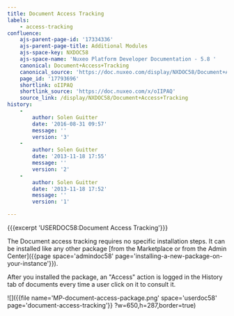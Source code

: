```yaml
---
title: Document Access Tracking
labels:
    - access-tracking
confluence:
    ajs-parent-page-id: '17334336'
    ajs-parent-page-title: Additional Modules
    ajs-space-key: NXDOC58
    ajs-space-name: 'Nuxeo Platform Developer Documentation - 5.8 '
    canonical: Document+Access+Tracking
    canonical_source: 'https://doc.nuxeo.com/display/NXDOC58/Document+Access+Tracking'
    page_id: '17793696'
    shortlink: oIIPAQ
    shortlink_source: 'https://doc.nuxeo.com/x/oIIPAQ'
    source_link: /display/NXDOC58/Document+Access+Tracking
history:
    - 
        author: Solen Guitter
        date: '2016-08-31 09:57'
        message: ''
        version: '3'
    - 
        author: Solen Guitter
        date: '2013-11-18 17:55'
        message: ''
        version: '2'
    - 
        author: Solen Guitter
        date: '2013-11-18 17:52'
        message: ''
        version: '1'

---
```

{{{excerpt 'USERDOC58:Document Access Tracking'}}}

The Document access tracking requires no specific installation steps. It can be installed like any other package [from the Marketplace or from the Admin Center]({{page space='admindoc58' page='installing-a-new-package-on-your-instance'}}).

After you installed the package, an "Access" action is logged in the History tab of documents every time a user click on it to consult it.

![]({{file name='MP-document-access-package.png' space='userdoc58' page='document-access-tracking'}} ?w=650,h=287,border=true)

&nbsp;